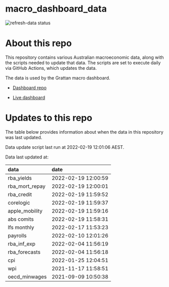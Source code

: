 
<!-- README.md is generated from README.Rmd. Please edit that file -->

# macro\_dashboard\_data

<!-- badges: start -->

![refresh-data
status](https://github.com/grattan/macro_dashboard_data/workflows/refresh-data/badge.svg)

<!-- badges: end -->

# About this repo

This repository contains various Australian macroeconomic data, along
with the scripts needed to update that data. The scripts are set to
execute daily via GitHub Actions, which updates the data.

The data is used by the Grattan macro dashboard.

  - [Dashboard repo](https://github.com/grattan/macrodashboard)

  - [Live dashboard](https://mattcowgill.shinyapps.io/macrodashboard/)

# Updates to this repo

The table below provides information about when the data in this
repository was last updated.

Data update script last run at 2022-02-19 12:01:06 AEST.

Data last updated at:

| data             | date                |
| :--------------- | :------------------ |
| rba\_yields      | 2022-02-19 12:00:59 |
| rba\_mort\_repay | 2022-02-19 12:00:01 |
| rba\_credit      | 2022-02-19 11:59:52 |
| corelogic        | 2022-02-19 11:59:37 |
| apple\_mobility  | 2022-02-19 11:59:16 |
| abs comits       | 2022-02-19 11:58:31 |
| lfs monthly      | 2022-02-17 11:53:23 |
| payrolls         | 2022-02-10 12:01:26 |
| rba\_inf\_exp    | 2022-02-04 11:56:19 |
| rba\_forecasts   | 2022-02-04 11:56:18 |
| cpi              | 2022-01-25 12:04:51 |
| wpi              | 2021-11-17 11:58:51 |
| oecd\_minwages   | 2021-09-09 10:50:38 |
